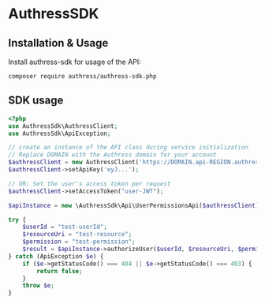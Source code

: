 # AuthressSDK


## Installation & Usage
Install authress-sdk for usage of the API:

`composer require authress/authress-sdk.php`

## SDK usage

```php
<?php
use AuthressSdk\AuthressClient;
use AuthressSdk\ApiException;

// create an instance of the API class during service initialization
// Replace DOMAIN with the Authress domain for your account
$authressClient = new AuthressClient('https://DOMAIN.api-REGION.authress.io');
$authressClient->setApiKey('eyJ...');

// OR: Set the user's access token per request
$authressClient->setAccessToken("user-JWT");

$apiInstance = new \AuthressSdk\Api\UserPermissionsApi($authressClient);

try {
    $userId = "test-userId";
    $resourceUri = "test-resource";
    $permission = "test-permission";
    $result = $apiInstance->authorizeUser($userId, $resourceUri, $permission);
} catch (ApiException $e) {
    if ($e->getStatusCode() === 404 || $e->getStatusCode() === 403) {
        return false;
    }
    throw $e;
}
```